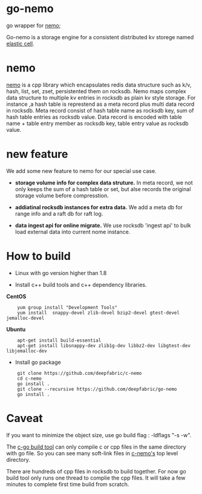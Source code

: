 # go-nemo
go wrapper for [nemo](https://github.com/Qihoo360/nemo);

Go-nemo is a storage engine for a consistent distributed kv storege named [elastic cell](https://github.com/deepfabric/elasticell).
# nemo
[nemo](https://github.com/Qihoo360/nemo) is a cpp library which encapsulates redis data structure such as k/v, hash, list, set, zset, persistented them on rocksdb. Nemo maps complex data structure to multiple kv entries in rocksdb as plain kv style storage. For instance ,a hash table is represtend as a meta record plus multi data record in rocksdb. Meta record consist of hash table name as rocksdb key, sum of hash table entries as rocksdb value. Data record is encoded with table name + table entry member as rocksdb key, table entry value as rocksdb value. 
# new feature
We add some new feature to nemo for our special use case.

- __storage volume info for complex data struture.__ In meta record, we not only keeps the sum of a hash table or set, but alse records the original storage volume before compresstion.

- __addiatinal rocksdb instances for extra data.__ We add a meta db for range info and a raft db for raft log.

- __data ingest api for online migrate.__ We use rocksdb 'ingest api' to bulk load external data into current nome instance.

# How to build
* Linux with go version higher than 1.8

* Install c++ build tools and c++ dependency libraries.

__CentOS__

```
    yum group install "Development Tools"
    yum install  snappy-devel zlib-devel bzip2-devel gtest-devel jemalloc-devel
```

__Ubuntu__

```
    apt-get install build-essential  
    apt-get install libsnappy-dev zlib1g-dev libbz2-dev libgtest-dev libjemalloc-dev
```

* Install go package

```
    git clone https://github.com/deepfabric/c-nemo
    cd c-nemo
    go install .
    git clone --recursive https://github.com/deepfabric/go-nemo
    go install .
```
# Caveat
If you want to minimize the object size, use go build flag : -ldflags "-s -w".

The [c-go build tool](https://golang.org/cmd/cgo/) can only compile c or cpp files in the same directory with go file. So you can see many soft-link files in [c-nemo's](https://github.com/deepfabric/c-nemo) top level directory.

There are hundreds of cpp files in rocksdb to build together. For now go build tool only runs one thread to complie the cpp files. It will take a few minutes to complete first time build from scratch.

